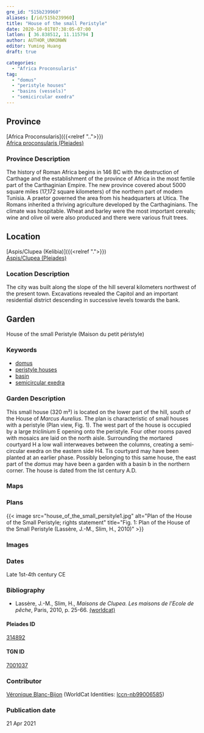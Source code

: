 ```yaml
---
gre_id: "515b239960"
aliases: [/id/515b239960]
title: "House of the small Peristyle"
date: 2020-10-01T07:38:05-07:00
latlon: [ 36.838512, 11.115794 ]
author: AUTHOR_UNKONWN
editor: Yuming Huang
draft: true

categories:
  - "Africa Proconsularis"
tag:
  - "domus"
  - "peristyle houses"
  - "basins (vessels)"
  - "semicircular exedra"
---
```


## Province
[Africa Proconsularis]({{<relref "..">}}) \
[Africa proconsularis (Pleiades)](https://pleiades.stoa.org/places/991341)

### Province Description
The history of Roman Africa begins in 146 BC with the destruction of Carthage and the establishment of the province of Africa in the most fertile part of the Carthaginian Empire.  The new province covered about 5000 square miles (17,172 square kilometers) of the northern part of modern Tunisia.  A praetor governed the area from his headquarters at Utica.  The Romans inherited a thriving agriculture developed by the Carthaginians.  The climate was hospitable.  Wheat and barley were the most important cereals; wine and olive oil were also produced and there were various fruit trees.

## Location

[Aspis/Clupea (Kelibia)]({{<relref ".">}}) \
[Aspis/Clupea (Pleiades)](https://pleiades.stoa.org/places/314892)

### Location Description
The city was built along the slope of the hill several kilometers northwest of the present town. Excavations revealed the Capitol and an important residential district descending in successive levels towards the bank.

<!--## Sublocation-->

<!--
[AREA WITHIN LOCATION, LIKE “PALATINE HILL”](GEOREFERENCE LINK)
A sublocation is any area larger than an individual garden, but located within a location. I would always try to include a link to a controlled vocabulary here if possible. This ID may well be different from the Garden ID, e.g., Pompeii versus a Garden in one of the houses which has its own Pleiades ID.
-->

<!--### Sublocation Description-->

<!-- DESCRIPTION -->

## Garden
House of the small Peristyle (Maison du petit péristyle)

### Keywords
- [domus](http://vocab.getty.edu/page/aat/300005506)
- [peristyle houses](http://vocab.getty.edu/page/aat/300005452)
- [basin](#)
- [semicircular exedra](#)
<!-- [urban villas](#) -->

### Garden Description
This small house (320 m²) is located on the lower part of the hill, south of the House of *Marcus Aurelius*.  The plan is characteristic of small houses with a peristyle (Plan view, Fig. 1).  The west part of the house is occupied by a large *triclinium* E opening onto the peristyle.  Four other rooms paved with mosaics are laid on the north aisle.  Surrounding the mortared courtyard H a low wall interweaves between the columns, creating a semi-circular exedra on the eastern side H4. Tis courtyard may have been planted at an earlier phase.
Possibly belonging to this same house, the east part of the *domus* may have been a garden with a basin b in the northern corner. The house is dated from the Ist century A.D.

### Maps

<!--
{{< figure src="IMG_URL" alt="ALT_TEXT" title="CAPTION" >}}
-->

### Plans
{{< image src="house_of_the_small_persityle1.jpg" alt="Plan of the House of the Small Peristyle; rights statement" title="Fig. 1: Plan of the House of the Small Peristyle (Lassère, J.-M., Slim, H., 2010)" >}}

### Images
<!--
{{< figure src="IMG_URL" alt="ALT_TEXT" title="CAPTION" >}}
-->

### Dates
Late 1st-4th century CE

### Bibliography
- Lassère, J.-M., Slim, H., *Maisons de Clupea. Les maisons de l’Ecole de pêche*, Paris, 2010, p. 25-66. [(worldcat)](http://www.worldcat.org/oclc/701795957)


<!--#### Periodo ID-->

<!-- [PERIODO_ID](https://pleiades.stoa.org/places/PLEIADES_ID) -->

#### Pleiades ID
[314892](https://pleiades.stoa.org/places/314892)

#### TGN ID
[7001037](http://vocab.getty.edu/page/tgn/7001037)

### Contributor
[Véronique Blanc-Bijon](link) (WorldCat Identities: [lccn-nb99006585](http://worldcat.org/identities/lccn-nb99006585/))

### Publication date

21 Apr 2021
<!--
### Related articles
[House of the Bust of Marcus Aurelius (Maison du Buste de Marc Aurèle)]({{<relref "house_of_the_bust_of_marcus_aurelius.md">}})
[House of the Two Hunts (Maison aux deux chasses)]({{<relref "house_of_the_two_hunts.md">}})
-->
